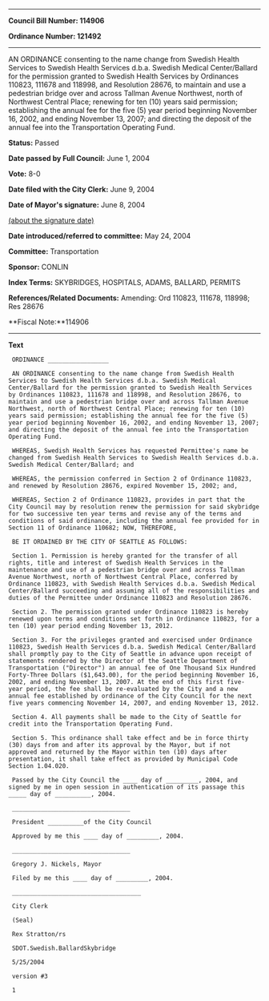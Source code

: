 

********

**Council Bill Number: 114906**
   
**Ordinance Number: 121492**
********

 AN ORDINANCE consenting to the name change from Swedish Health Services to Swedish Health Services d.b.a. Swedish Medical Center/Ballard for the permission granted to Swedish Health Services by Ordinances 110823, 111678 and 118998, and Resolution 28676, to maintain and use a pedestrian bridge over and across Tallman Avenue Northwest, north of Northwest Central Place; renewing for ten (10) years said permission; establishing the annual fee for the five (5) year period beginning November 16, 2002, and ending November 13, 2007; and directing the deposit of the annual fee into the Transportation Operating Fund.

**Status:** Passed
   
**Date passed by Full Council:** June 1, 2004
   
**Vote:** 8-0
   
**Date filed with the City Clerk:** June 9, 2004
   
**Date of Mayor's signature:** June 8, 2004
   
[(about the signature date)](/~public/approvaldate.htm)
   
   
   
**Date introduced/referred to committee:** May 24, 2004
   
**Committee:** Transportation
   
**Sponsor:** CONLIN
   
   
**Index Terms:** SKYBRIDGES, HOSPITALS, ADAMS, BALLARD, PERMITS

**References/Related Documents:** Amending: Ord 110823, 111678, 118998; Res 28676

**Fiscal Note:**114906

********

**Text**
   
```
 ORDINANCE _________________

 AN ORDINANCE consenting to the name change from Swedish Health Services to Swedish Health Services d.b.a. Swedish Medical Center/Ballard for the permission granted to Swedish Health Services by Ordinances 110823, 111678 and 118998, and Resolution 28676, to maintain and use a pedestrian bridge over and across Tallman Avenue Northwest, north of Northwest Central Place; renewing for ten (10) years said permission; establishing the annual fee for the five (5) year period beginning November 16, 2002, and ending November 13, 2007; and directing the deposit of the annual fee into the Transportation Operating Fund.

 WHEREAS, Swedish Health Services has requested Permittee's name be changed from Swedish Health Services to Swedish Health Services d.b.a. Swedish Medical Center/Ballard; and

 WHEREAS, the permission conferred in Section 2 of Ordinance 110823, and renewed by Resolution 28676, expired November 15, 2002; and,

 WHEREAS, Section 2 of Ordinance 110823, provides in part that the City Council may by resolution renew the permission for said skybridge for two successive ten year terms and revise any of the terms and conditions of said ordinance, including the annual fee provided for in Section 11 of Ordinance 110682; NOW, THEREFORE,

 BE IT ORDAINED BY THE CITY OF SEATTLE AS FOLLOWS:

 Section 1. Permission is hereby granted for the transfer of all rights, title and interest of Swedish Health Services in the maintenance and use of a pedestrian bridge over and across Tallman Avenue Northwest, north of Northwest Central Place, conferred by Ordinance 110823, with Swedish Health Services d.b.a. Swedish Medical Center/Ballard succeeding and assuming all of the responsibilities and duties of the Permittee under Ordinance 110823 and Resolution 28676.

 Section 2. The permission granted under Ordinance 110823 is hereby renewed upon terms and conditions set forth in Ordinance 110823, for a ten (10) year period ending November 13, 2012.

 Section 3. For the privileges granted and exercised under Ordinance 110823, Swedish Health Services d.b.a. Swedish Medical Center/Ballard shall promptly pay to the City of Seattle in advance upon receipt of statements rendered by the Director of the Seattle Department of Transportation ("Director") an annual fee of One Thousand Six Hundred Forty-Three Dollars ($1,643.00), for the period beginning November 16, 2002, and ending November 13, 2007. At the end of this first five- year period, the fee shall be re-evaluated by the City and a new annual fee established by ordinance of the City Council for the next five years commencing November 14, 2007, and ending November 13, 2012.

 Section 4. All payments shall be made to the City of Seattle for credit into the Transportation Operating Fund.

 Section 5. This ordinance shall take effect and be in force thirty (30) days from and after its approval by the Mayor, but if not approved and returned by the Mayor within ten (10) days after presentation, it shall take effect as provided by Municipal Code Section 1.04.020.

 Passed by the City Council the ____ day of _________, 2004, and signed by me in open session in authentication of its passage this _____ day of __________, 2004.

 _________________________________

 President __________of the City Council

 Approved by me this ____ day of _________, 2004.

 _________________________________

 Gregory J. Nickels, Mayor

 Filed by me this ____ day of _________, 2004.

 ____________________________________

 City Clerk

 (Seal)

 Rex Stratton/rs

 SDOT.Swedish.BallardSkybridge

 5/25/2004

 version #3

 1

```
